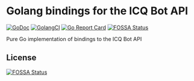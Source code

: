 # Golang bindings for the ICQ Bot API

[![GoDoc](http://img.shields.io/badge/go-documentation-blue.svg?style=flat-square)](https://godoc.org/github.com/bm0/icq-bot-api)
[![GolangCI](https://golangci.com/badges/github.com/golangci/golangci-lint.svg)](https://golangci.com)
[![Go Report Card](https://goreportcard.com/badge/github.com/bm0/icq-bot-api)](https://goreportcard.com/report/github.com/bm0/icq-bot-api)
[![FOSSA Status](https://app.fossa.com/api/projects/git%2Bgithub.com%2Fbm0%2Ficq-bot-api.svg?type=shield)](https://app.fossa.com/projects/git%2Bgithub.com%2Fbm0%2Ficq-bot-api?ref=badge_shield)

Pure Go implementation of bindings to the ICQ Bot API

## License
[![FOSSA Status](https://app.fossa.io/api/projects/git%2Bgithub.com%2Fbm0%2Ficq-bot-api.svg?type=large)](https://app.fossa.io/projects/git%2Bgithub.com%2Fbm0%2Ficq-bot-api?ref=badge_large)